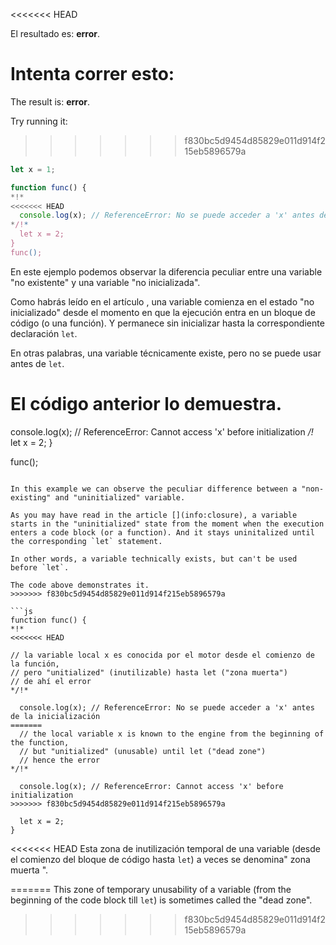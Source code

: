 <<<<<<< HEAD

El resultado es: **error**.

Intenta correr esto:
=======
The result is: **error**.

Try running it:
>>>>>>> f830bc5d9454d85829e011d914f215eb5896579a

```js run
let x = 1;

function func() {
*!*
<<<<<<< HEAD
  console.log(x); // ReferenceError: No se puede acceder a 'x' antes de la inicialización
*/!*
  let x = 2;
}
func();
```

En este ejemplo podemos observar la diferencia peculiar entre una variable "no existente" y una variable "no inicializada".

Como habrás leído en el artículo [](info:closure), una variable comienza en el estado "no inicializado" desde el momento en que la ejecución entra en un bloque de código (o una función). Y permanece sin inicializar hasta la correspondiente declaración `let`.

En otras palabras, una variable técnicamente existe, pero no se puede usar antes de `let`.

El código anterior lo demuestra.
=======
  console.log(x); // ReferenceError: Cannot access 'x' before initialization
*/!*
  let x = 2;
}

func();
```

In this example we can observe the peculiar difference between a "non-existing" and "uninitialized" variable.

As you may have read in the article [](info:closure), a variable starts in the "uninitialized" state from the moment when the execution enters a code block (or a function). And it stays uninitalized until the corresponding `let` statement.

In other words, a variable technically exists, but can't be used before `let`.

The code above demonstrates it.
>>>>>>> f830bc5d9454d85829e011d914f215eb5896579a

```js
function func() {
*!*
<<<<<<< HEAD

// la variable local x es conocida por el motor desde el comienzo de la función,
// pero "unitialized" (inutilizable) hasta let ("zona muerta")
// de ahí el error
*/!*

  console.log(x); // ReferenceError: No se puede acceder a 'x' antes de la inicialización
=======
  // the local variable x is known to the engine from the beginning of the function,
  // but "unitialized" (unusable) until let ("dead zone")
  // hence the error
*/!*

  console.log(x); // ReferenceError: Cannot access 'x' before initialization
>>>>>>> f830bc5d9454d85829e011d914f215eb5896579a

  let x = 2;
}
```

<<<<<<< HEAD
Esta zona de inutilización temporal de una variable (desde el comienzo del bloque de código hasta `let`) a veces se denomina" zona muerta ".

=======
This zone of temporary unusability of a variable (from the beginning of the code block till `let`) is sometimes called the "dead zone".
>>>>>>> f830bc5d9454d85829e011d914f215eb5896579a
